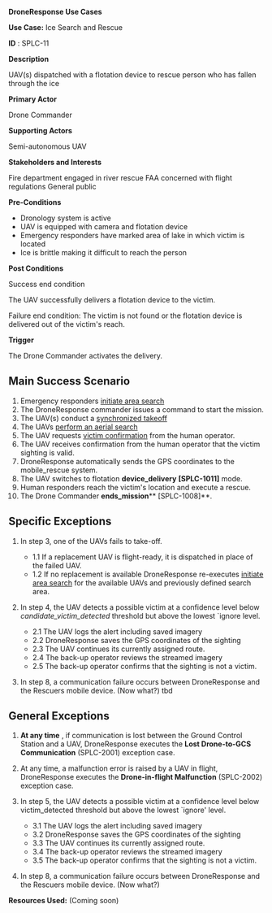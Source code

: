 **DroneResponse Use Cases**

**Use Case:** Ice Search and Rescue

**ID** : SPLC-11

**Description**

UAV(s) dispatched with a flotation device to rescue person who has fallen through the ice

**Primary Actor**

Drone Commander

**Supporting Actors**

Semi-autonomous UAV

**Stakeholders and Interests**

Fire department engaged in river rescue
 FAA concerned with flight regulations
 General public

**Pre-Conditions**

- Dronology system is active
- UAV is equipped with camera and flotation device
- Emergency responders have marked area of lake in which victim is located
- Ice is brittle making it difficult to reach the person

**Post Conditions**

Success end condition

The UAV successfully delivers a flotation device to the victim.

Failure end condition:
 The victim is not found or the flotation device is delivered out of the victim&#39;s reach.

**Trigger**

The Drone Commander activates the delivery.

## Main Success Scenario

1. Emergency responders [initiate area search](../supporting/InitiateAreaSearch.md)
2. The DroneResponse commander issues a command to start the mission.
3. The UAV(s) conduct a [synchronized takeoff](../supporting/SynchronizedTakeoff.md)
4. The UAVs [perform an aerial search](../supporting/PerformSearch.md)
5. The UAV requests [victim confirmation](../supporting/VictimConfirmation.md) from the human operator.
6. The UAV receives confirmation from the human operator that the victim sighting is valid.
7. DroneResponse automatically sends the GPS coordinates to the mobile\_rescue system.
8. The UAV switches to flotation **device\_delivery** **[SPLC-1011]** mode.
9. Human responders reach the victim's location and execute a rescue.
10. The Drone Commander **ends\_mission**** [SPLC-1008]**.

## Specific Exceptions
1. In step 3, one of the UAVs fails to take-off.
   * 1.1 If a replacement UAV is flight-ready, it is dispatched in place of the failed UAV.
   * 1.2 If no replacement is available DroneResponse re-executes [initiate area search](../supporting/InitiateAreaSearch.md) for the available UAVs and previously defined search area.

2. In step 4, the UAV detects a possible victim at a confidence level below _candidate\_victim\_detected_ threshold but above the lowest `ignore level.
   * 2.1 The UAV logs the alert including saved imagery
   * 2.2 DroneResponse saves the GPS coordinates of the sighting
   * 2.3 The UAV continues its currently assigned route.
   * 2.4 The back-up operator reviews the streamed imagery
   * 2.5 The back-up operator confirms that the sighting is not a victim.

3. In step 8, a communication failure occurs between DroneResponse and the Rescuers mobile device. (Now what?)
tbd

## General Exceptions

1. **At any time** , if communication is lost between the Ground Control Station and a UAV, DroneResponse executes the **Lost Drone-to-GCS Communication** (SPLC-2001) exception case.
2. At any time, a malfunction error is raised by a UAV in flight, DroneResponse executes the **Drone-in-flight Malfunction** (SPLC-2002) exception case.

3. In step 5, the UAV detects a possible victim at a confidence level below victim\_detected threshold but above the lowest `ignore&#39; level.
   * 3.1 The UAV logs the alert including saved imagery
   * 3.2 DroneResponse saves the GPS coordinates of the sighting
   * 3.3 The UAV continues its currently assigned route.
   * 3.4 The back-up operator reviews the streamed imagery
   * 3.5 The back-up operator confirms that the sighting is not a victim.

4. In step 8, a communication failure occurs between DroneResponse and the Rescuers mobile device. (Now what?)

**Resources Used:**
(Coming soon)
